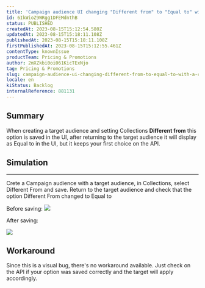 ```yaml
---
title: 'Campaign audience UI changing "Different from" to "Equal to" with a collection'
id: 6IkWioZ9WRgg1DFEMdnthB
status: PUBLISHED
createdAt: 2023-08-15T15:12:54.580Z
updatedAt: 2023-08-15T15:18:11.108Z
publishedAt: 2023-08-15T15:18:11.108Z
firstPublishedAt: 2023-08-15T15:12:55.461Z
contentType: knownIssue
productTeam: Pricing & Promotions
author: 2mXZkbi0oi061KicTExNjo
tag: Pricing & Promotions
slug: campaign-audience-ui-changing-different-from-to-equal-to-with-a-collection
locale: en
kiStatus: Backlog
internalReference: 881131
---
```


## Summary



When creating a target audience and setting Collections **Different from** this option is saved in the UI, after returning to the target audience it will display as Equal to in the UI, but it keeps your first choice on the API.


##

## Simulation



** **
Crete a Campaign audience with a target audience, in Collections, select Different From and save.
Return to the target audience and check that the option Different From changed to Equal to

Before saving:
 ![](https://vtexhelp.zendesk.com/attachments/token/kHN5aLHsNDPz5pblzihtgsw28/?name=Captura+de+Tela+2023-08-15+a%CC%80s+12.09.12.png)

After saving:

 ![](https://vtexhelp.zendesk.com/attachments/token/hLAnRYl94mE99yyyRWVo461j5/?name=Captura+de+Tela+2023-08-15+a%CC%80s+12.09.24.png)


##

## Workaround


Since this is a visual bug, there's no workaround available. Just check on the API if your option was saved correctly and the target will apply accordingly.





